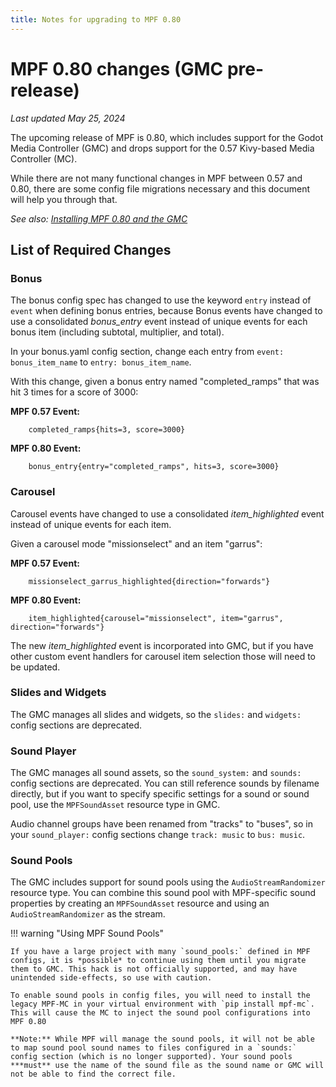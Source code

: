 ```yaml
---
title: Notes for upgrading to MPF 0.80
---
```


# MPF 0.80 changes (GMC pre-release)

*Last updated May 25, 2024*

The upcoming release of MPF is 0.80, which includes support for the Godot Media Controller (GMC) and drops support for the 0.57 Kivy-based Media Controller (MC).

While there are not many functional changes in MPF between 0.57 and 0.80, there are some config file migrations necessary and this document will help you through that.

*See also: [Installing MPF 0.80 and the GMC](../gmc/installation.md)*

## List of Required Changes

### Bonus

The bonus config spec has changed to use the keyword `entry` instead of `event` when defining bonus entries, because Bonus events have changed to use a consolidated *bonus_entry* event instead of unique events for each bonus item (including subtotal, multiplier, and total).

In your bonus.yaml config section, change each entry from `event: bonus_item_name` to `entry: bonus_item_name`.

With this change, given a bonus entry named "completed_ramps" that was hit 3 times for a score of 3000:

**MPF 0.57 Event:**
```
    completed_ramps{hits=3, score=3000}
```

**MPF 0.80 Event:**
```
    bonus_entry{entry="completed_ramps", hits=3, score=3000}
```


### Carousel

Carousel events have changed to use a consolidated *item_highlighted* event instead of unique events for each item.

Given a carousel mode "missionselect" and an item "garrus":

**MPF 0.57 Event:**
```
    missionselect_garrus_highlighted{direction="forwards"}
```

**MPF 0.80 Event:**
```
    item_highlighted{carousel="missionselect", item="garrus", direction="forwards"}
```

The new *item_highlighted* event is incorporated into GMC, but if you have other custom event handlers for carousel item selection those will need to be updated.

### Slides and Widgets

The GMC manages all slides and widgets, so the `slides:` and `widgets:` config sections are deprecated.

### Sound Player

The GMC manages all sound assets, so the `sound_system:` and `sounds:` config sections are deprecated. You can still reference sounds by filename directly, but if you want to specify specific settings for a sound or sound pool, use the `MPFSoundAsset` resource type in GMC.

Audio channel groups have been renamed from "tracks" to "buses", so in your `sound_player:` config sections change `track: music` to `bus: music`.

### Sound Pools

The GMC includes support for sound pools using the `AudioStreamRandomizer` resource type. You can combine this sound pool with MPF-specific sound properties by creating an `MPFSoundAsset` resource and using an `AudioStreamRandomizer` as the stream.

!!! warning "Using MPF Sound Pools"

    If you have a large project with many `sound_pools:` defined in MPF configs, it is *possible* to continue using them until you migrate them to GMC. This hack is not officially supported, and may have unintended side-effects, so use with caution.

    To enable sound pools in config files, you will need to install the legacy MPF-MC in your virtual environment with `pip install mpf-mc`. This will cause the MC to inject the sound pool configurations into MPF 0.80

    **Note:** While MPF will manage the sound pools, it will not be able to map sound pool sound names to files configured in a `sounds:` config section (which is no longer supported). Your sound pools ***must** use the name of the sound file as the sound name or GMC will not be able to find the correct file.
